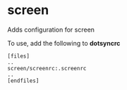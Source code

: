 screen
======

Adds configuration for screen

To use, add the following to **dotsyncrc**

    [files]
    ..
    screen/screenrc:.screenrc
    ..
    [endfiles]

